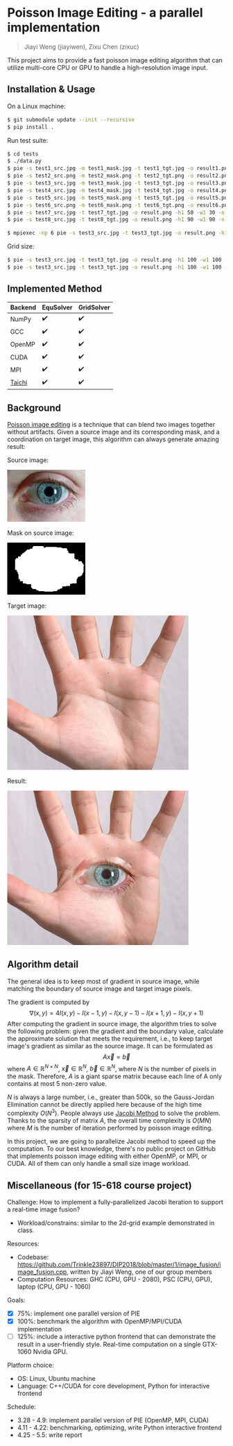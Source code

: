 # Poisson Image Editing - a parallel implementation

> Jiayi Weng (jiayiwen), Zixu Chen (zixuc)

This project aims to provide a fast poisson image editing algorithm that can utilize multi-core CPU or GPU to handle a high-resolution image input.

## Installation & Usage

On a Linux machine:

```bash
$ git submodule update --init --recursive
$ pip install .
```

Run test suite:

```bash
$ cd tests
$ ./data.py
$ pie -s test1_src.jpg -m test1_mask.jpg -t test1_tgt.jpg -o result1.png -h1 -150 -w1 -50 -n 5000 -p 1000 -g max -b openmp
$ pie -s test2_src.png -m test2_mask.png -t test2_tgt.png -o result2.png -h1 130 -w1 130 -n 5000 -p 1000 -g src -b openmp
$ pie -s test3_src.jpg -m test3_mask.jpg -t test3_tgt.jpg -o result3.png -h1 100 -w1 100 -n 5000 -p 0 -g max -b openmp
$ pie -s test4_src.jpg -m test4_mask.jpg -t test4_tgt.jpg -o result4.png -h1 100 -w1 100 -n 5000 -p 0 -g max -b openmp
$ pie -s test5_src.jpg -m test5_mask.png -t test5_tgt.jpg -o result5.png -h0 -70 -w0 0 -h1 50 -w1 0 -n 25000 -p 0 -g max -b openmp
$ pie -s test6_src.png -m test6_mask.png -t test6_tgt.png -o result6.png -h1 50 -w1 0 -n 25000 -p 0 -g max -b openmp
$ pie -s test7_src.jpg -t test7_tgt.jpg -o result.png -h1 50 -w1 30 -n 25000 -p 0 -g max -b openmp
$ pie -s test8_src.jpg -t test8_tgt.jpg -o result.png -h1 90 -w1 90 -n 25000 -p 0 -g max -b openmp
```

```bash
$ mpiexec -np 6 pie -s test3_src.jpg -t test3_tgt.jpg -o result.png -h1 100 -w1 100 -n 25000 -p 0 -b mpi --mpi-sync-interval 100
```

Grid size:
```bash
$ pie -s test3_src.jpg -t test3_tgt.jpg -o result.png -h1 100 -w1 100 -n 25000 -p 0 -b openmp -c 12 --method grid --grid-x 16 --grid-y 16
$ pie -s test3_src.jpg -t test3_tgt.jpg -o result.png -h1 100 -w1 100 -n 25000 -p 0 -b cuda --method grid --grid-x 4 --grid-y 128
```

## Implemented Method

| Backend                                        | EquSolver          | GridSolver         |
| ---------------------------------------------- | ------------------ | ------------------ |
| NumPy                                          | :heavy_check_mark: | :heavy_check_mark: |
| GCC                                            | :heavy_check_mark: | :heavy_check_mark: |
| OpenMP                                         | :heavy_check_mark: | :heavy_check_mark: |
| CUDA                                           | :heavy_check_mark: | :heavy_check_mark: |
| MPI                                            | :heavy_check_mark: | :heavy_check_mark: |
| [Taichi](https://github.com/taichi-dev/taichi) | :heavy_check_mark: | :heavy_check_mark: |

## Background

[Poisson image editing](https://www.cs.jhu.edu/~misha/Fall07/Papers/Perez03.pdf) is a technique that can blend two images together without artifacts. Given a source image and its corresponding mask, and a coordination on target image, this algorithm can always generate amazing result:

Source image:

![](https://github.com/Trinkle23897/DIP2018/blob/master/1/image_fusion/test2_src.png?raw=true)

Mask on source image:

![](https://github.com/Trinkle23897/DIP2018/blob/master/1/image_fusion/test2_mask.png?raw=true)

Target image:

![test2_target.png](https://github.com/Trinkle23897/DIP2018/blob/master/1/image_fusion/test2_target.png?raw=true)

Result:

![test2_result.png](https://github.com/Trinkle23897/DIP2018/blob/master/1/image_fusion/test2_result.png?raw=true)

## Algorithm detail

The general idea is to keep most of gradient in source image, while matching the boundary of source image and target image pixels.

The gradient is computed by
$$
\nabla(x,y)=4I(x,y)-I(x-1,y)-I(x,y-1)-I(x+1,y)-I(x,y+1)
$$
After computing the gradient in source image, the algorithm tries to solve the following problem: given the gradient and the boundary value, calculate the approximate solution that meets the requirement, i.e., to keep target image's gradient as similar as the source image. It can be formulated as
$$
A\vec{x}=\vec{b}
$$
where $A\in \mathbb{R}^{N\times N}$, $\vec{x}\in \mathbb{R}^N$, $\vec{b}\in \mathbb{R}^N$, where $N$ is the number of pixels in the mask. Therefore, $A$ is a giant sparse matrix because each line of A only contains at most 5 non-zero value.

$N$ is always a large number, i.e., greater than 500k, so the Gauss-Jordan Elimination cannot be directly applied here because of the high time complexity $O(N^3)$. People always use [Jacobi Method](https://en.wikipedia.org/wiki/Jacobi_method) to solve the problem. Thanks to the sparsity of matrix $A$, the overall time complexity is $O(MN)$ where $M$ is the number of iteration performed by poisson image editing.

In this project, we are going to parallelize Jacobi method to speed up the computation. To our best knowledge, there's no public project on GitHub that implements poisson image editing with either OpenMP, or MPI, or CUDA. All of them can only handle a small size image workload.

## Miscellaneous (for 15-618 course project)

Challenge: How to implement a fully-parallelized Jacobi Iteration to support a real-time image fusion?

- Workload/constrains: similar to the 2d-grid example demonstrated in class.

Resources:

- Codebase: https://github.com/Trinkle23897/DIP2018/blob/master/1/image_fusion/image_fusion.cpp, written by Jiayi Weng, one of our group members
- Computation Resources: GHC (CPU, GPU - 2080), PSC (CPU, GPU), laptop (CPU, GPU - 1060)

Goals:

- [x] 75%: implement one parallel version of PIE
- [x] 100%: benchmark the algorithm with OpenMP/MPI/CUDA implementation
- [ ] 125%: include a interactive python frontend that can demonstrate the result in a user-friendly style. Real-time computation on a single GTX-1060 Nvidia GPU.

Platform choice:

- OS: Linux, Ubuntu machine
- Language: C++/CUDA for core development, Python for interactive frontend

Schedule:

- 3.28 - 4.9: implement parallel version of PIE (OpenMP, MPI, CUDA)
- 4.11 - 4.22: benchmarking, optimizing, write Python interactive frontend
- 4.25 - 5.5: write report
